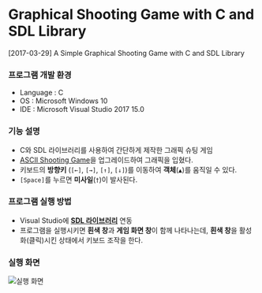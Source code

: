 # Graphical Shooting Game with C and SDL Library
[2017-03-29] A Simple Graphical Shooting Game with C and SDL Library

### 프로그램 개발 환경
- Language : C
- OS : Microsoft Windows 10
- IDE : Microsoft Visual Studio 2017 15.0

### 기능 설명
- C와 SDL 라이브러리를 사용하여 간단하게 제작한 그래픽 슈팅 게임
- [ASCII Shooting Game](https://github.com/starrykss/C_AsciiShootingGame)을 업그레이드하여 그래픽을 입혔다.
- 키보드의 **방향키** (`[←]`, `[→]`, `[↑]`, `[↓]`)를 이동하여 **객체**(`▲`)를 움직일 수 있다.
- `[Space]`를 누르면 **미사일**(`†`)이 발사된다.

### 프로그램 실행 방법
- Visual Studio에 **[SDL 라이브러리](https://github.com/libsdl-org/SDL/releases)** 연동
- 프로그램을 실행시키면 **흰색 창**과 **게임 화면 창**이 함께 나타나는데, **흰색 창**을 활성화(클릭)시킨 상태에서 키보드 조작을 한다.

### 실행 화면

![실행 화면](picture.gif)
